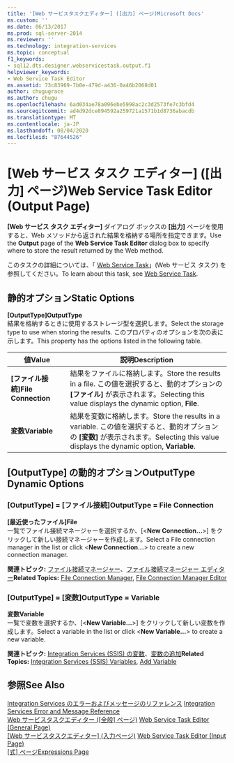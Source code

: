 ```yaml
---
title: '[Web サービスタスクエディター] ([出力] ページ)Microsoft Docs'
ms.custom: ''
ms.date: 06/13/2017
ms.prod: sql-server-2014
ms.reviewer: ''
ms.technology: integration-services
ms.topic: conceptual
f1_keywords:
- sql12.dts.designer.webservicestask.output.f1
helpviewer_keywords:
- Web Service Task Editor
ms.assetid: 73c83969-7b0e-479d-a436-0a46b2068d01
author: chugugrace
ms.author: chugu
ms.openlocfilehash: 6ad034ae78a096ebe5998ac2c3d2573fe7c3bfd4
ms.sourcegitcommit: ad4d92dce894592a259721a1571b1d8736abacdb
ms.translationtype: MT
ms.contentlocale: ja-JP
ms.lasthandoff: 08/04/2020
ms.locfileid: "87644526"
---
```

# <a name="web-service-task-editor-output-page"></a><span data-ttu-id="9d3f4-102">[Web サービス タスク エディター] ([出力] ページ)</span><span class="sxs-lookup"><span data-stu-id="9d3f4-102">Web Service Task Editor (Output Page)</span></span>
  <span data-ttu-id="9d3f4-103">**[Web サービス タスク エディター]** ダイアログ ボックスの **[出力]** ページを使用すると、Web メソッドから返された結果を格納する場所を指定できます。</span><span class="sxs-lookup"><span data-stu-id="9d3f4-103">Use the **Output** page of the **Web Service Task Editor** dialog box to specify where to store the result returned by the Web method.</span></span>  
  
 <span data-ttu-id="9d3f4-104">このタスクの詳細については、「 [Web Service Task](control-flow/web-service-task.md)」(Web サービス タスク) を参照してください。</span><span class="sxs-lookup"><span data-stu-id="9d3f4-104">To learn about this task, see [Web Service Task](control-flow/web-service-task.md).</span></span>  
  
## <a name="static-options"></a><span data-ttu-id="9d3f4-105">静的オプション</span><span class="sxs-lookup"><span data-stu-id="9d3f4-105">Static Options</span></span>  
 <span data-ttu-id="9d3f4-106">**[OutputType]**</span><span class="sxs-lookup"><span data-stu-id="9d3f4-106">**OutputType**</span></span>  
 <span data-ttu-id="9d3f4-107">結果を格納するときに使用するストレージ型を選択します。</span><span class="sxs-lookup"><span data-stu-id="9d3f4-107">Select the storage type to use when storing the results.</span></span> <span data-ttu-id="9d3f4-108">このプロパティのオプションを次の表に示します。</span><span class="sxs-lookup"><span data-stu-id="9d3f4-108">This property has the options listed in the following table.</span></span>  
  
|<span data-ttu-id="9d3f4-109">値</span><span class="sxs-lookup"><span data-stu-id="9d3f4-109">Value</span></span>|<span data-ttu-id="9d3f4-110">説明</span><span class="sxs-lookup"><span data-stu-id="9d3f4-110">Description</span></span>|  
|-----------|-----------------|  
|<span data-ttu-id="9d3f4-111">**[ファイル接続]**</span><span class="sxs-lookup"><span data-stu-id="9d3f4-111">**File Connection**</span></span>|<span data-ttu-id="9d3f4-112">結果をファイルに格納します。</span><span class="sxs-lookup"><span data-stu-id="9d3f4-112">Store the results in a file.</span></span> <span data-ttu-id="9d3f4-113">この値を選択すると、動的オプションの **[ファイル]** が表示されます。</span><span class="sxs-lookup"><span data-stu-id="9d3f4-113">Selecting this value displays the dynamic option, **File**.</span></span>|  
|<span data-ttu-id="9d3f4-114">**変数**</span><span class="sxs-lookup"><span data-stu-id="9d3f4-114">**Variable**</span></span>|<span data-ttu-id="9d3f4-115">結果を変数に格納します。</span><span class="sxs-lookup"><span data-stu-id="9d3f4-115">Store the results in a variable.</span></span> <span data-ttu-id="9d3f4-116">この値を選択すると、動的オプションの **[変数]** が表示されます。</span><span class="sxs-lookup"><span data-stu-id="9d3f4-116">Selecting this value displays the dynamic option, **Variable**.</span></span>|  
  
## <a name="outputtype-dynamic-options"></a><span data-ttu-id="9d3f4-117">[OutputType] の動的オプション</span><span class="sxs-lookup"><span data-stu-id="9d3f4-117">OutputType Dynamic Options</span></span>  
  
### <a name="outputtype--file-connection"></a><span data-ttu-id="9d3f4-118">[OutputType] = [ファイル接続]</span><span class="sxs-lookup"><span data-stu-id="9d3f4-118">OutputType = File Connection</span></span>  
 <span data-ttu-id="9d3f4-119">**[最近使ったファイル]**</span><span class="sxs-lookup"><span data-stu-id="9d3f4-119">**File**</span></span>  
 <span data-ttu-id="9d3f4-120">一覧でファイル接続マネージャーを選択するか、[\<**New Connection...**>] をクリックして新しい接続マネージャーを作成します。</span><span class="sxs-lookup"><span data-stu-id="9d3f4-120">Select a File connection manager in the list or click \<**New Connection...**> to create a new connection manager.</span></span>  
  
 <span data-ttu-id="9d3f4-121">**関連トピック:** [ファイル接続マネージャー](connection-manager/file-connection-manager.md)、[ファイル接続マネージャー エディター](../../2014/integration-services/file-connection-manager-editor.md)</span><span class="sxs-lookup"><span data-stu-id="9d3f4-121">**Related Topics:** [File Connection Manager](connection-manager/file-connection-manager.md), [File Connection Manager Editor](../../2014/integration-services/file-connection-manager-editor.md)</span></span>  
  
### <a name="outputtype--variable"></a><span data-ttu-id="9d3f4-122">[OutputType] = [変数]</span><span class="sxs-lookup"><span data-stu-id="9d3f4-122">OutputType = Variable</span></span>  
 <span data-ttu-id="9d3f4-123">**変数**</span><span class="sxs-lookup"><span data-stu-id="9d3f4-123">**Variable**</span></span>  
 <span data-ttu-id="9d3f4-124">一覧で変数を選択するか、[\<**New Variable...**>] をクリックして新しい変数を作成します。</span><span class="sxs-lookup"><span data-stu-id="9d3f4-124">Select a variable in the list or click \<**New Variable...**> to create a new variable.</span></span>  
  
 <span data-ttu-id="9d3f4-125">**関連トピック:** [Integration Services &#40;SSIS&#41; の変数](integration-services-ssis-variables.md)、[変数の追加](../../2014/integration-services/add-variable.md)</span><span class="sxs-lookup"><span data-stu-id="9d3f4-125">**Related Topics:**  [Integration Services &#40;SSIS&#41; Variables](integration-services-ssis-variables.md), [Add Variable](../../2014/integration-services/add-variable.md)</span></span>  
  
## <a name="see-also"></a><span data-ttu-id="9d3f4-126">参照</span><span class="sxs-lookup"><span data-stu-id="9d3f4-126">See Also</span></span>  
 <span data-ttu-id="9d3f4-127">[Integration Services のエラーおよびメッセージのリファレンス](../../2014/integration-services/integration-services-error-and-message-reference.md) </span><span class="sxs-lookup"><span data-stu-id="9d3f4-127">[Integration Services Error and Message Reference](../../2014/integration-services/integration-services-error-and-message-reference.md) </span></span>  
 <span data-ttu-id="9d3f4-128">[Web サービスタスクエディター &#40;[全般] ページ&#41;](general-page-of-integration-services-designers-options.md) </span><span class="sxs-lookup"><span data-stu-id="9d3f4-128">[Web Service Task Editor &#40;General Page&#41;](general-page-of-integration-services-designers-options.md) </span></span>  
 <span data-ttu-id="9d3f4-129">[[Web サービスタスクエディター] &#40;入力ページ&#41;](../../2014/integration-services/web-service-task-editor-input-page.md) </span><span class="sxs-lookup"><span data-stu-id="9d3f4-129">[Web Service Task Editor &#40;Input Page&#41;](../../2014/integration-services/web-service-task-editor-input-page.md) </span></span>  
 <span data-ttu-id="9d3f4-130">[[式] ページ](expressions/expressions-page.md)</span><span class="sxs-lookup"><span data-stu-id="9d3f4-130">[Expressions Page](expressions/expressions-page.md)</span></span>  
  
  
